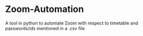 # Zoom-Automation
A tool in python to automate Zoom with respect to timetable and passwords/ids mentioned in a .csv file
